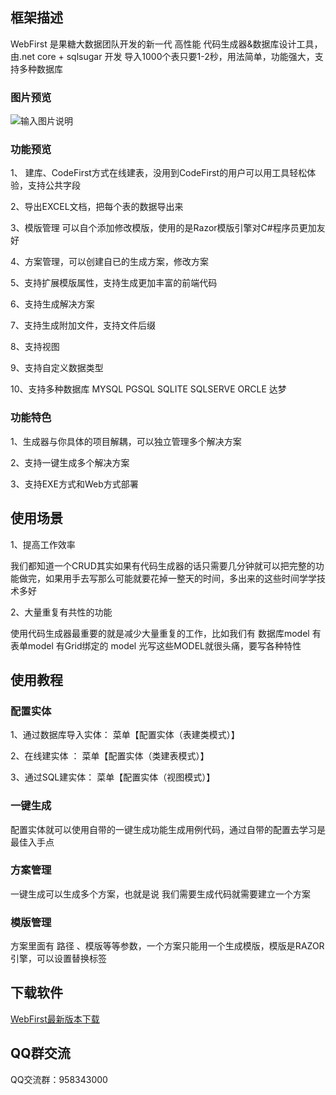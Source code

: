 ## 框架描述 
WebFirst  是果糖大数据团队开发的新一代 高性能 代码生成器&数据库设计工具，由.net core  + sqlsugar 开发 导入1000个表只要1-2秒，用法简单，功能强大，支持多种数据库 
### 图片预览

![输入图片说明](https://www.donet5.com//_theme/ueditor/utf8-net/net/upload/image/20211009/6376941449795119979562201.png "用例")

### 功能预览

1、 建库、CodeFirst方式在线建表，没用到CodeFirst的用户可以用工具轻松体验，支持公共字段

2、导出EXCEL文档，把每个表的数据导出来

3、模版管理 可以自个添加修改模版，使用的是Razor模版引擎对C#程序员更加友好

4、方案管理，可以创建自已的生成方案，修改方案

5、支持扩展模版属性，支持生成更加丰富的前端代码

6、支持生成解决方案

7、支持生成附加文件，支持文件后缀

8、支持视图

9、支持自定义数据类型

10、支持多种数据库 MYSQL PGSQL SQLITE SQLSERVE  ORCLE  达梦 
 
### 功能特色
1、生成器与你具体的项目解耦，可以独立管理多个解决方案

2、支持一键生成多个解决方案

3、支持EXE方式和Web方式部署

## 使用场景 

1、提高工作效率

我们都知道一个CRUD其实如果有代码生成器的话只需要几分钟就可以把完整的功能做完，如果用手去写那么可能就要花掉一整天的时间，多出来的这些时间学学技术多好

2、大量重复有共性的功能

使用代码生成器最重要的就是减少大量重复的工作，比如我们有 数据库model 有表单model 有Grid绑定的 model  光写这些MODEL就很头痛，要写各种特性 

## 使用教程
### 配置实体
1、通过数据库导入实体： 菜单【配置实体（表建类模式）】

2、在线建实体 ： 菜单【配置实体（类建表模式）】

3、通过SQL建实体： 菜单【配置实体（视图模式）】
### 一键生成
配置实体就可以使用自带的一键生成功能生成用例代码，通过自带的配置去学习是最佳入手点
### 方案管理
一键生成可以生成多个方案，也就是说 我们需要生成代码就需要建立一个方案
### 模版管理
方案里面有 路径 、模版等等参数，一个方案只能用一个生成模版，模版是RAZOR引擎，可以设置替换标签

## 下载软件
[WebFirst最新版本下载](https://www.donet5.com/Doc/11/2388)

## QQ群交流
QQ交流群：958343000
